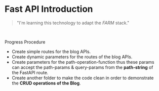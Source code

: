 # Fast API Introduction

> "I'm learning this technology to adapt the _FARM_ stack."

<br>

Progress Procedure <br>
+ Create simple routes for the blog APIs. <br>
+ Create dynamic parameters for the routes of the blog APIs. <br>
+ Create parameters for the path-operation-function thus these params can accept the path-params & query-params from the **path-string** of the FastAPI route. <br>
+ Create another folder to make the code clean in order to demonstrate the **CRUD operations of the Blog**.
